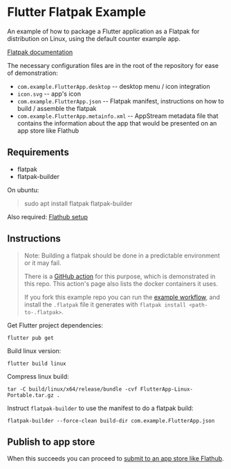 # Flutter Flatpak Example


An example of how to package a Flutter application as a Flatpak for distribution
on Linux, using the default counter example app.

[Flatpak documentation](https://docs.flatpak.org/en/latest/index.html)

The necessary configuration files are in the root of the repository for ease of demonstration:

- `com.example.FlutterApp.desktop` -- desktop menu / icon integration
- `icon.svg` -- app's icon
- `com.example.FlutterApp.json` -- Flatpak manifest, instructions on how to build
  / assemble the flatpak
- `com.example.FlutterApp.metainfo.xml` -- AppStream metadata file that contains
  the information about the app that would be presented on an app store like Flathub


## Requirements

- flatpak
- flatpak-builder

On ubuntu:

> sudo apt install flatpak flatpak-builder

Also required: [Flathub setup](https://flatpak.org/setup/)


## Instructions

> Note: Building a flatpak should be done in a predictable environment or it may
> fail.
> 
> There is a [GitHub
> action](https://github.com/bilelmoussaoui/flatpak-github-actions) for this
> purpose, which is demonstrated in this repo. This action's page also lists the
> docker containers it uses.
> 
> If you fork this example repo you can run the [example workflow](https://github.com/Merrit/flutter_flatpak_example/blob/main/.github/workflows/flatpak.yml), and
> install the `.flatpak` file it generates with `flatpak install <path-to-.flatpak>`.


Get Flutter project dependencies:

```
flutter pub get
```


Build linux version:

```
flutter build linux
```


Compress linux build:

```
tar -C build/linux/x64/release/bundle -cvf FlutterApp-Linux-Portable.tar.gz .
```


Instruct `flatpak-builder` to use the manifest to do a flatpak build:

```
flatpak-builder --force-clean build-dir com.example.FlutterApp.json
```

## Publish to app store

When this succeeds you can proceed to [submit to an app store like Flathub](https://github.com/flathub/flathub/wiki/App-Submission).